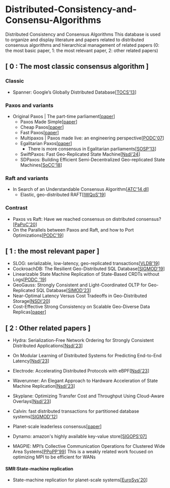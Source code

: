 # Distributed-Consistency-and-Consensu-Algorithms
Distributed Consistency and Consensus Algorithms This database is used to organize and display literature and papers related to distributed consensus algorithms and hierarchical management of related papers (0: the most basic paper, 1: the most relevant paper, 2: other related papers)



## [ 0 : The most classic consensus algorithm ]
### Classic
* Spanner: Google’s Globally Distributed Database[[TOCS'13](https://dl.acm.org/doi/abs/10.1145/2491245)]

### Paxos and variants
* Original Paxos | The part-time parliament[[paper](https://dl.acm.org/doi/abs/10.1145/3335772.3335939)]
  * Paxos Made Simple[[paper](https://www.microsoft.com/en-us/research/publication/paxos-made-simple/)]
  * Cheap Paxos[[paper](https://ieeexplore.ieee.org/abstract/document/1311900)]
  * Fast Paxos[[paper](https://link.springer.com/article/10.1007/s00446-006-0005-x)]
  * Multipaxos | Paxos made live: an engineering perspective[[PODC'07](https://dl.acm.org/doi/abs/10.1145/1281100.1281103)]
  * Egalitarian Paxos[[paper](https://www.usenix.org/system/files/nsdip13-paper14.pdf)]
    * There is more consensus in Egalitarian parliaments[[SOSP'13](https://dl.acm.org/doi/abs/10.1145/2517349.2517350)]
  * SwiftPaxos: Fast Geo-Replicated State Machine[[Nsdi'24](https://software.imdea.org/events/software-seminars/2021/03-16/)]
  * SDPaxos: Building Efficient Semi-Decentralized Geo-replicated State Machines[[SoCC'18](https://www.microsoft.com/en-us/research/uploads/prod/2018/09/172-zhao.pdf)]
### Raft and variants
* In Search of an Understandable Consensus Algorithm[[ATC'14](https://www.usenix.org/system/files/conference/atc14/atc14-paper-ongaro.pdf),[dl](https://www.usenix.org/conference/atc14/technical-sessions/presentation/ongaro)]
  * Elastic, geo-distributed RAFT[[IWQoS'19](https://dl.acm.org/doi/abs/10.1145/3326285.3329046)]

### Contrast
* Paxos vs Raft: Have we reached consensus on distributed consensus?[[PaPoC'20](https://scholar.google.com/scholar?hl=zh-CN&as_sdt=0%2C5&q=Howard+H%2C+Mortier+R.+Paxos+vs+Raft%3A+Have+we+reached+consensus+on+distributed+consensus&btnG=)]
* On the Parallels between Paxos and Raft, and how to Port Optimizations[[PODC'19](http://mpaxos.com/pub/raft-paxos.pdf)]

## [ 1 : the most relevant paper ]  
  * SLOG: serializable, low-latency, geo-replicated transactions[[VLDB'19](https://par.nsf.gov/servlets/purl/10126332)]
  * CockroachDB: The Resilient Geo-Distributed SQL Database[[SIGMOD'19](https://dl.acm.org/doi/abs/10.1145/3318464.3386134)]
  * Linearizable State Machine Replication of State-Based CRDTs without Logs[[PODC '19](https://dl.acm.org/doi/abs/10.1145/3293611.3331568)]
  * GeoGauss: Strongly Consistent and Light-Coordinated OLTP for Geo-Replicated SQL Database[[SIMOD'23](https://dl.acm.org/doi/abs/10.1145/3588916)]
  * Near-Optimal Latency Versus Cost Tradeoffs in Geo-Distributed Storage[[NSDI'20](https://www.usenix.org/conference/nsdi20/presentation/uluyol)]
  * Cost-Effective Strong Consistency on Scalable Geo-Diverse Data Replicas[[paper](https://ieeexplore.ieee.org/abstract/document/9740519)]

## [ 2 : Other related papers ]
  * Hydra: Serialization-Free Network Ordering for Strongly Consistent Distributed Applications[[Nsdi'23](https://www.usenix.org/system/files/nsdi23-choi.pdf)]
  * On Modular Learning of Distributed Systems for Predicting End-to-End Latency[[Nsdi'23](https://www.usenix.org/system/files/nsdi23-liang-chieh-jan.pdf)]
  * Electrode: Accelerating Distributed Protocols with eBPF[[Nsdi'23](https://www.usenix.org/conference/nsdi23/presentation/zhou)]
  * Waverunner: An Elegant Approach to Hardware Acceleration of State Machine Replication[[Nsdi'23](https://www.usenix.org/conference/nsdi23/presentation/alimadadi)]
  * Skyplane: Optimizing Transfer Cost and Throughput Using Cloud-Aware Overlays[[Nsdi'23](https://arxiv.org/abs/2210.07259)]
  * Calvin: fast distributed transactions for partitioned database systems[[SIGMOD'12](https://dl.acm.org/doi/abs/10.1145/2213836.2213838)]
  * Planet-scale leaderless consensus[[paper](http://repositorium.uminho.pt/handle/1822/81307)]
  * Dynamo: amazon's highly available key-value store[[SIGOPS'07]](https://dl.acm.org/doi/abs/10.1145/1323293.1294281)

  * MAGPIE: MPI’s Collective Communication Operations for Clustered Wide Area Systems[[PPoPP'99](https://dl.acm.org/doi/pdf/10.1145/301104.301116)]
    This is a weakly related work focused on optimizing MPI to be efficient for WANs 
  
#### SMR:State-machine replication
  * State-machine replication for planet-scale systems[[EuroSys'20](https://dl.acm.org/doi/abs/10.1145/3342195.3387543)]

